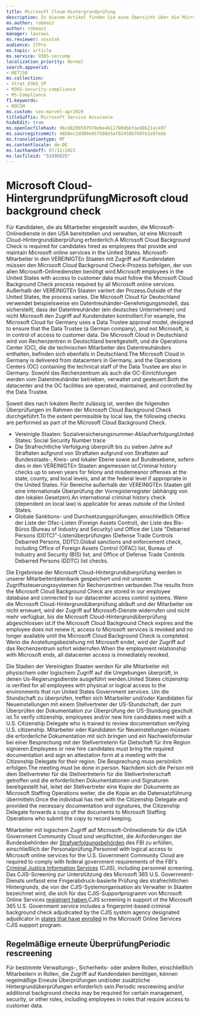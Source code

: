 ```yaml
---
title: Microsoft Cloud-Hintergrundprüfung
description: In diesem Artikel finden Sie eine Übersicht über die Microsoft-Personalprüfungsmethoden für Microsoft 365.
ms.author: robmazz
author: robmazz
manager: laurawi
ms.reviewer: sosstah
audience: ITPro
ms.topic: article
ms.service: O365-seccomp
localization_priority: Normal
search.appverid:
- MET150
ms.collection:
- Strat_O365_IP
- M365-security-compliance
- MS-Compliance
f1.keywords:
- NOCSH
ms.custom: seo-marvel-apr2020
titleSuffix: Microsoft Service Assurance
hideEdit: true
ms.openlocfilehash: 96cd820b597970e6e4611700dbbfaed8621ac497
ms.sourcegitcommit: 48b8ec2dd00e957508e5af82458bf697e1a97ebb
ms.translationtype: MT
ms.contentlocale: de-DE
ms.lasthandoff: 07/12/2021
ms.locfileid: "53395625"
---
```

# <a name="microsoft-cloud-background-check"></a><span data-ttu-id="6a0c3-103">Microsoft Cloud-Hintergrundprüfung</span><span class="sxs-lookup"><span data-stu-id="6a0c3-103">Microsoft cloud background check</span></span>

<span data-ttu-id="6a0c3-104">Für Kandidaten, die als Mitarbeiter eingestellt wurden, die Microsoft-Onlinedienste in den USA bereitstellen und verwalten, ist eine Microsoft Cloud-Hintergrundüberprüfung erforderlich.</span><span class="sxs-lookup"><span data-stu-id="6a0c3-104">A Microsoft Cloud Background Check is required for candidates hired as employees that provide and maintain Microsoft online services in the United States.</span></span> <span data-ttu-id="6a0c3-105">Microsoft-Mitarbeiter in den VEREINIGTEn Staaten mit Zugriff auf Kundendaten müssen den Microsoft Cloud Background Check-Prozess befolgen, der von allen Microsoft-Onlinediensten benötigt wird.</span><span class="sxs-lookup"><span data-stu-id="6a0c3-105">Microsoft employees in the United States with access to customer data must follow the Microsoft Cloud Background Check process required by all Microsoft online services.</span></span> <span data-ttu-id="6a0c3-106">Außerhalb der VEREINIGTEn Staaten variiert der Prozess.</span><span class="sxs-lookup"><span data-stu-id="6a0c3-106">Outside of the United States, the process varies.</span></span> <span data-ttu-id="6a0c3-107">Die Microsoft Cloud für Deutschland verwendet beispielsweise ein Datentreuhänder-Genehmigungsmodell, das sicherstellt, dass der Datentreuhänder (ein deutsches Unternehmen) und nicht Microsoft den Zugriff auf Kundendaten kontrolliert.</span><span class="sxs-lookup"><span data-stu-id="6a0c3-107">For example, the Microsoft Cloud for Germany uses a Data Trustee approval model, designed to ensure that the Data Trustee (a German company), and not Microsoft, is in control of access to customer data.</span></span> <span data-ttu-id="6a0c3-108">Die Microsoft Cloud in Deutschland wird von Rechenzentren in Deutschland bereitgestellt, und die Operations Center (OC), die die technischen Mitarbeiter des Datentreuhänders enthalten, befinden sich ebenfalls in Deutschland.</span><span class="sxs-lookup"><span data-stu-id="6a0c3-108">The Microsoft Cloud in Germany is delivered from datacenters in Germany, and the Operations Centers (OC) containing the technical staff of the Data Trustee are also in Germany.</span></span> <span data-ttu-id="6a0c3-109">Sowohl das Rechenzentrum als auch die OC-Einrichtungen werden vom Datentreuhänder betrieben, verwaltet und gesteuert.</span><span class="sxs-lookup"><span data-stu-id="6a0c3-109">Both the datacenter and the OC facilities are operated, maintained, and controlled by the Data Trustee.</span></span>

<span data-ttu-id="6a0c3-110">Soweit dies nach lokalem Recht zulässig ist, werden die folgenden Überprüfungen im Rahmen der Microsoft Cloud Background Check durchgeführt.</span><span class="sxs-lookup"><span data-stu-id="6a0c3-110">To the extent permissible by local law, the following checks are performed as part of the Microsoft Cloud Background Check.</span></span>

- <span data-ttu-id="6a0c3-111">Vereinigte Staaten: Sozialversicherungsnummer-Ablaufverfolgung</span><span class="sxs-lookup"><span data-stu-id="6a0c3-111">United States: Social Security Number trace</span></span>
- <span data-ttu-id="6a0c3-112">Die Strafrechtliche Verfolgung überprüft bis zu sieben Jahre auf Straftaten aufgrund von Straftaten aufgrund von Straftaten auf Bundesstaats-, Kreis- und lokaler Ebene sowie auf Bundesebene, sofern dies in den VEREINIGTEn Staaten angemessen ist.</span><span class="sxs-lookup"><span data-stu-id="6a0c3-112">Criminal history checks up to seven years for felony and misdemeanor offenses at the state, county, and local levels, and at the federal level if appropriate in the United States.</span></span> <span data-ttu-id="6a0c3-113">Für Bereiche außerhalb der VEREINIGTEn Staaten gilt eine internationale Überprüfung der Vorregisterregister (abhängig von den lokalen Gesetzen).</span><span class="sxs-lookup"><span data-stu-id="6a0c3-113">An international criminal history check (dependent on local law) is applicable for areas outside of the United States.</span></span>
- <span data-ttu-id="6a0c3-114">Globale Sanktions- und Durchsetzungsprüfungen, einschließlich Office der Liste der Ofac-Listen (Foreign Assets Control), der Liste des Bis-Büros (Bureau of Industry and Security) und Office der Liste "Debarred Persons (DDTC)"-Listenüberprüfungen (Defense Trade Controls Debarred Persons, DDTC).</span><span class="sxs-lookup"><span data-stu-id="6a0c3-114">Global sanctions and enforcement check, including Office of Foreign Assets Control (OFAC) list, Bureau of Industry and Security (BIS) list, and Office of Defense Trade Controls Debarred Persons (DDTC) list checks.</span></span>

<span data-ttu-id="6a0c3-115">Die Ergebnisse der Microsoft Cloud-Hintergrundüberprüfung werden in unserer Mitarbeiterdatenbank gespeichert und mit unseren Zugriffssteuerungssystemen für Rechenzentren verbunden.</span><span class="sxs-lookup"><span data-stu-id="6a0c3-115">The results from the Microsoft Cloud Background Check are stored in our employee database and connected to our datacenter access control systems.</span></span> <span data-ttu-id="6a0c3-116">Wenn die Microsoft Cloud-Hintergrundüberprüfung abläuft und der Mitarbeiter sie nicht erneuert, wird der Zugriff auf Microsoft-Dienste widerrufen und nicht mehr verfügbar, bis die Microsoft Cloud-Hintergrundüberprüfung abgeschlossen ist.</span><span class="sxs-lookup"><span data-stu-id="6a0c3-116">If the Microsoft Cloud Background Check expires and the employee does not renew it, access to Microsoft services is revoked and no longer available until the Microsoft Cloud Background Check is completed.</span></span> <span data-ttu-id="6a0c3-117">Wenn die Anstellungsbeziehung mit Microsoft endet, wird der Zugriff auf das Rechenzentrum sofort widerrufen.</span><span class="sxs-lookup"><span data-stu-id="6a0c3-117">When the employment relationship with Microsoft ends, all datacenter access is immediately revoked.</span></span>

<span data-ttu-id="6a0c3-118">Die Stadien der Vereinigten Staaten werden für alle Mitarbeiter mit physischem oder logischem Zugriff auf die Umgebungen überprüft, in denen Us-Regierungsdienste ausgeführt werden.</span><span class="sxs-lookup"><span data-stu-id="6a0c3-118">United States citizenship is verified for all employees with physical or logical access to the environments that run United States Government services.</span></span> <span data-ttu-id="6a0c3-119">Um die Stundschaft zu überprüfen, treffen sich Mitarbeiter und/oder Kandidaten für Neueinstellungen mit einem Stellvertreter der US-Stundschaft, der zum Überprüfen der Dokumentation zur Überprüfung der US-Stundung geschult ist.</span><span class="sxs-lookup"><span data-stu-id="6a0c3-119">To verify citizenship, employees and/or new hire candidates meet with a U.S. Citizenship Delegate who is trained to review documentation verifying U.S. citizenship.</span></span> <span data-ttu-id="6a0c3-120">Mitarbeiter oder Kandidaten für Neueinstellungen müssen die erforderliche Dokumentation mit sich bringen und ein Nachweisformular bei einer Besprechung mit der Stellvertreterin für Dietschaft für ihre Region signieren.</span><span class="sxs-lookup"><span data-stu-id="6a0c3-120">Employees or new hire candidates must bring the required documentation and sign an attestation form at a meeting with the Citizenship Delegate for their region.</span></span> <span data-ttu-id="6a0c3-121">Die Besprechung muss persönlich erfolgen.</span><span class="sxs-lookup"><span data-stu-id="6a0c3-121">The meeting must be done in person.</span></span> <span data-ttu-id="6a0c3-122">Nachdem sich die Person mit dem Stellvertreter für die Stellvertreterin für die Stellvertreterschaft getroffen und die erforderlichen Dokumentationen und Signaturen bereitgestellt hat, leitet der Stellvertreter eine Kopie der Dokumente an Microsoft Staffing Operations weiter, die die Kopie an die Datensatzführung übermitteln.</span><span class="sxs-lookup"><span data-stu-id="6a0c3-122">Once the individual has met with the Citizenship Delegate and provided the necessary documentation and signatures, the Citizenship Delegate forwards a copy of the documents to Microsoft Staffing Operations who submit the copy to record keeping.</span></span>

<span data-ttu-id="6a0c3-123">Mitarbeiter mit logischem Zugriff auf Microsoft-Onlinedienste für die USA Government Community Cloud sind verpflichtet, die Anforderungen der Bundesbehörden der [Strafverfolgungsbehörden](https://www.fbi.gov/services/cjis) des FBI zu erfüllen, einschließlich der Personalprüfung.</span><span class="sxs-lookup"><span data-stu-id="6a0c3-123">Personnel with logical access to Microsoft online services for the U.S. Government Community Cloud are required to comply with federal government requirements of the FBI's [Criminal Justice Information Services](https://www.fbi.gov/services/cjis) (CJIS), including personnel screening.</span></span> <span data-ttu-id="6a0c3-124">Das CJIS-Screening zur Unterstützung des Microsoft 365 U.S. Government-Diensts umfasst eine Fingerabdruck-basierte Prüfung des strafrechtlichen Hintergrunds, die von der CJIS-Systemorganisation als Verwalter in Staaten bezeichnet wird, die sich für das CJIS-Supportprogramm von Microsoft Online Services [registriert haben.](https://blogs.office.com/2013/10/23/california-and-microsoft-sign-cjis-security-policy-agreement/)</span><span class="sxs-lookup"><span data-stu-id="6a0c3-124">CJIS screening in support of the Microsoft 365 U.S. Government service includes a fingerprint-based criminal background check adjudicated by the CJIS system agency designated adjudicator in [states that have enrolled](https://blogs.office.com/2013/10/23/california-and-microsoft-sign-cjis-security-policy-agreement/) in the Microsoft Online Services CJIS support program.</span></span>

## <a name="periodic-rescreening"></a><span data-ttu-id="6a0c3-125">Regelmäßige erneute Überprüfung</span><span class="sxs-lookup"><span data-stu-id="6a0c3-125">Periodic rescreening</span></span>

<span data-ttu-id="6a0c3-126">Für bestimmte Verwaltungs-, Sicherheits- oder andere Rollen, einschließlich Mitarbeitern in Rollen, die Zugriff auf Kundendaten benötigen, können regelmäßige Erneute Überprüfungen und/oder zusätzliche Hintergrundüberprüfungen erforderlich sein.</span><span class="sxs-lookup"><span data-stu-id="6a0c3-126">Periodic rescreening and/or additional background checks may be required for certain management, security, or other roles, including employees in roles that require access to customer data.</span></span>